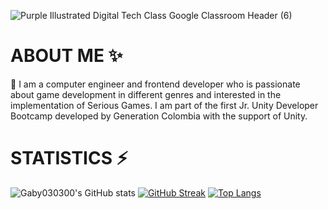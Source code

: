 ![Purple Illustrated Digital Tech Class Google Classroom Header (6)](https://user-images.githubusercontent.com/44000056/215909129-a94debc6-4b3e-49bb-aa53-f5088be285f1.png)
# ABOUT ME ✨
 💬 I am a computer engineer and frontend developer who is passionate about game development in different genres and interested in the implementation of Serious Games. I am part of the first Jr. Unity Developer Bootcamp developed by Generation Colombia with the support of Unity.
# STATISTICS ⚡
![Gaby030300's GitHub stats](https://github-readme-stats.vercel.app/api?username=Gaby030300&show_icons=true&theme=radical)
[![GitHub Streak](https://github-readme-streak-stats.herokuapp.com/?user=Gaby030300&show_icons=true&theme=radical)](https://git.io/streak-stats)
[![Top Langs](https://github-readme-stats.vercel.app/api/top-langs/?username=Gaby030300&layout=compact&show_icons=true&theme=radical&align=center)](https://github.com/Gaby030300/github-readme-stats)

<!--
**Gaby030300/Gaby030300** is a ✨ _special_ ✨ repository because its `README.md` (this file) appears on your GitHub profile.

Here are some ideas to get you started:

- 🔭 I’m currently working on ... Something
- 🌱 I’m currently learning ...
- 👯 I’m looking to collaborate on ...
- 🤔 I’m looking for help with ...
- 💬 Ask me about ...
- 📫 How to reach me: ...
- 😄 Pronouns: ...
- ⚡ Fun fact: ...
-->

